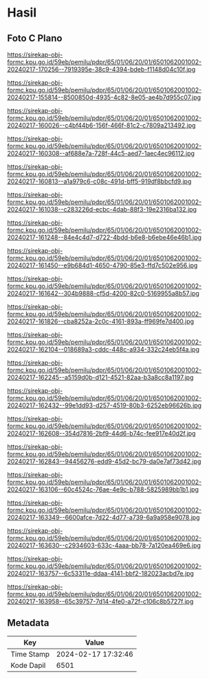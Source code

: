 # Hasil

## Foto C Plano

https://sirekap-obj-formc.kpu.go.id/59eb/pemilu/pdpr/65/01/06/20/01/6501062001002-20240217-170256--7919395e-38c9-4394-bdeb-f1148d04c10f.jpg

https://sirekap-obj-formc.kpu.go.id/59eb/pemilu/pdpr/65/01/06/20/01/6501062001002-20240217-155814--8500850d-4935-4c82-8e05-ae4b7d955c07.jpg

https://sirekap-obj-formc.kpu.go.id/59eb/pemilu/pdpr/65/01/06/20/01/6501062001002-20240217-160026--c4bf44b6-156f-466f-81c2-c7809a213492.jpg

https://sirekap-obj-formc.kpu.go.id/59eb/pemilu/pdpr/65/01/06/20/01/6501062001002-20240217-160308--af688e7a-728f-44c5-aed7-1aec4ec96112.jpg

https://sirekap-obj-formc.kpu.go.id/59eb/pemilu/pdpr/65/01/06/20/01/6501062001002-20240217-160813--a1a979c6-c08c-491d-bff5-919df8bbcfd9.jpg

https://sirekap-obj-formc.kpu.go.id/59eb/pemilu/pdpr/65/01/06/20/01/6501062001002-20240217-161038--c283226d-ecbc-4dab-88f3-19e2316ba132.jpg

https://sirekap-obj-formc.kpu.go.id/59eb/pemilu/pdpr/65/01/06/20/01/6501062001002-20240217-161248--84e4c4d7-d722-4bdd-b6e8-b6ebe46e46b1.jpg

https://sirekap-obj-formc.kpu.go.id/59eb/pemilu/pdpr/65/01/06/20/01/6501062001002-20240217-161450--e9b684d1-4650-4790-85e3-ffd7c502e956.jpg

https://sirekap-obj-formc.kpu.go.id/59eb/pemilu/pdpr/65/01/06/20/01/6501062001002-20240217-161642--304b9888-cf5d-4200-82c0-5169955a8b57.jpg

https://sirekap-obj-formc.kpu.go.id/59eb/pemilu/pdpr/65/01/06/20/01/6501062001002-20240217-161826--cba8252a-2c0c-4161-893a-ff969fe7d400.jpg

https://sirekap-obj-formc.kpu.go.id/59eb/pemilu/pdpr/65/01/06/20/01/6501062001002-20240217-162104--018689a3-cddc-448c-a934-332c24eb5f4a.jpg

https://sirekap-obj-formc.kpu.go.id/59eb/pemilu/pdpr/65/01/06/20/01/6501062001002-20240217-162245--a5159d0b-d121-4521-82aa-b3a8cc8a1197.jpg

https://sirekap-obj-formc.kpu.go.id/59eb/pemilu/pdpr/65/01/06/20/01/6501062001002-20240217-162432--99e1dd93-d257-4519-80b3-6252eb96626b.jpg

https://sirekap-obj-formc.kpu.go.id/59eb/pemilu/pdpr/65/01/06/20/01/6501062001002-20240217-162608--354d7816-2bf9-44d6-b74c-fee917e40d2f.jpg

https://sirekap-obj-formc.kpu.go.id/59eb/pemilu/pdpr/65/01/06/20/01/6501062001002-20240217-162843--94456276-edd9-45d2-bc79-da0e7af73d42.jpg

https://sirekap-obj-formc.kpu.go.id/59eb/pemilu/pdpr/65/01/06/20/01/6501062001002-20240217-163106--60c4524c-76ae-4e9c-b788-5825989bb1b1.jpg

https://sirekap-obj-formc.kpu.go.id/59eb/pemilu/pdpr/65/01/06/20/01/6501062001002-20240217-163349--6600afce-7d22-4d77-a739-6a9a958e9078.jpg

https://sirekap-obj-formc.kpu.go.id/59eb/pemilu/pdpr/65/01/06/20/01/6501062001002-20240217-163630--c2934603-633c-4aaa-bb78-7a120ea469e6.jpg

https://sirekap-obj-formc.kpu.go.id/59eb/pemilu/pdpr/65/01/06/20/01/6501062001002-20240217-163757--6c53311e-ddaa-4141-bbf2-182023acbd7e.jpg

https://sirekap-obj-formc.kpu.go.id/59eb/pemilu/pdpr/65/01/06/20/01/6501062001002-20240217-163958--65c39757-7d14-4fe0-a72f-c106c8b5727f.jpg


## Metadata

| Key        | Value               |
| ---------- | ------------------- |
| Time Stamp | 2024-02-17 17:32:46 |
| Kode Dapil | 6501                |



